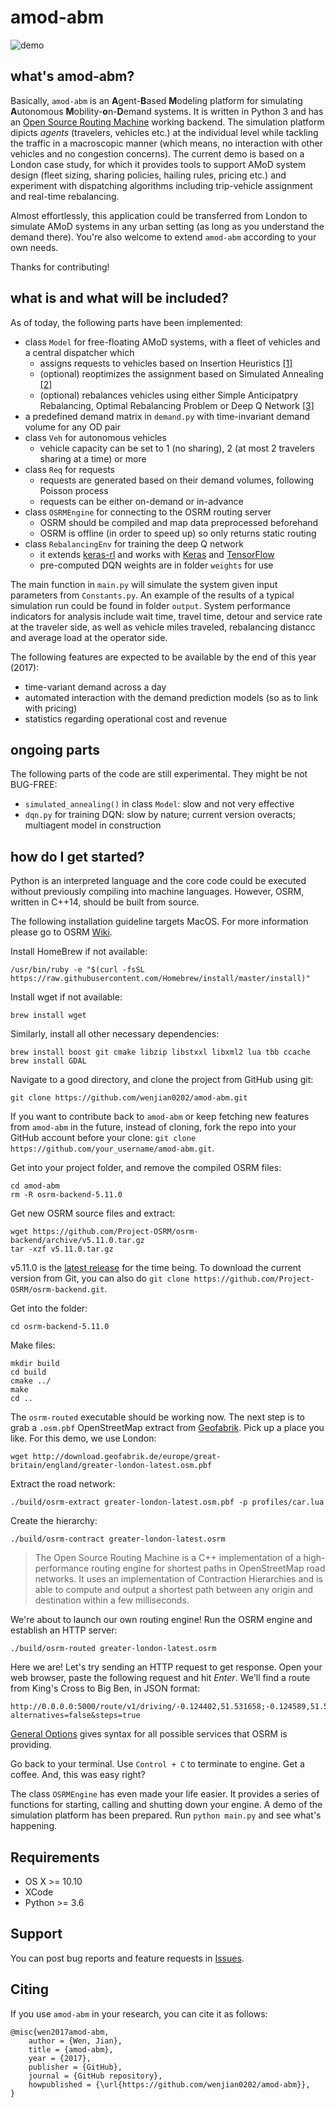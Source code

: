 # amod-abm

![demo](https://github.com/wenjian0202/amod-abm/blob/master/media/demo.gif)

## what's amod-abm?

Basically, `amod-abm` is an **A**gent-**B**ased **M**odeling platform for simulating **A**utonomous **M**obility-**o**n-**D**emand systems. It is written in Python 3 and has an [Open Source Routing Machine](https://github.com/Project-OSRM/osrm-backend#open-source-routing-machine) working backend. The simulation platform dipicts *agents* (travelers, vehicles etc.) at the individual level while tackling the traffic in a macroscopic manner (which means, no interaction with other vehicles and no congestion concerns). The current demo is based on a London case study, for which it provides tools to support AMoD system design (fleet sizing, sharing policies, hailing rules, pricing etc.) and experiment with dispatching algorithms including trip-vehicle assignment and real-time rebalancing. 

Almost effortlessly, this application could be transferred from London to simulate AMoD systems in any urban setting (as long as you understand the demand there). You're also welcome to extend `amod-abm` according to your own needs. 

Thanks for contributing! 

## what is and what will be included?

As of today, the following parts have been implemented:
- class `Model` for free-floating AMoD systems, with a fleet of vehicles and a central dispatcher which
  - assigns requests to vehicles based on Insertion Heuristics [[1]](http://www.sciencedirect.com/science/article/pii/0191261586900202)
  - (optional) reoptimizes the assignment based on Simulated Annealing [[2]](https://www.researchgate.net/publication/281445468_Dynamic_Shared-Taxi_Dispatch_Algorithm_with_Hybrid_Simulated_Annealing)
  - (optional) rebalances vehicles using either Simple Anticipatpry Rebalancing, Optimal Rebalancing Problem or Deep Q Network [[3]](https://mobility.mit.edu/publications/9999/wen-rebalancing-shared-mobility-demand-systems-reinforcement-learning-approach)
- a predefined demand matrix in `demand.py` with time-invariant demand volume for any OD pair
- class `Veh` for autonomous vehicles
  - vehicle capacity can be set to 1 (no sharing), 2 (at most 2 travelers sharing at a time) or more
- class `Req` for requests
  - requests are generated based on their demand volumes, following Poisson process
  - requests can be either on-demand or in-advance
- class `OSRMEngine` for connecting to the OSRM routing server
  - OSRM should be compiled and map data preprocessed beforehand
  - OSRM is offline (in order to speed up) so only returns static routing
- class `RebalancingEnv` for training the deep Q network
  - it extends [keras-rl](http://keras-rl.readthedocs.io/en/latest/) and works with [Keras](https://keras.io/) and [TensorFlow](https://www.tensorflow.org/)
  - pre-computed DQN weights are in folder `weights` for use
  
The main function in `main.py` will simulate the system given input parameters from `Constants.py`. An example of the results of a typical simulation run could be found in folder `output`. System performance indicators for analysis include wait time, travel time, detour and service rate at the traveler side, as well as vehicle miles traveled, rebalancing distancc and average load at the operator side.

The following features are expected to be available by the end of this year (2017):
- time-variant demand across a day
- automated interaction with the demand prediction models (so as to link with pricing)
- statistics regarding operational cost and revenue

## ongoing parts

The following parts of the code are still experimental. They might be not BUG-FREE:
- `simulated_annealing()` in class `Model`: slow and not very effective
- `dqn.py` for training DQN: slow by nature; current version overacts; multiagent model in construction 

## how do I get started?

Python is an interpreted language and the core code could be executed without previously compiling into machine languages. However, OSRM, written in C++14, should be built from source.

The following installation guideline targets MacOS. For more information please go to OSRM [Wiki](https://github.com/Project-OSRM/osrm-backend#open-source-routing-machine). 

Install HomeBrew if not available:
```
/usr/bin/ruby -e "$(curl -fsSL https://raw.githubusercontent.com/Homebrew/install/master/install)"
```
Install wget if not available:
```
brew install wget
```
Similarly, install all other necessary dependencies:
```
brew install boost git cmake libzip libstxxl libxml2 lua tbb ccache
brew install GDAL
```
Navigate to a good directory, and clone the project from GitHub using git:
```
git clone https://github.com/wenjian0202/amod-abm.git
```
If you want to contribute back to `amod-abm` or keep fetching new features from `amod-abm` in the future, instead of cloning, fork the repo into your GitHub account before your clone: `git clone https://github.com/your_username/amod-abm.git`. 

Get into your project folder, and remove the compiled OSRM files:
```
cd amod-abm
rm -R osrm-backend-5.11.0
```
Get new OSRM source files and extract:
```
wget https://github.com/Project-OSRM/osrm-backend/archive/v5.11.0.tar.gz
tar -xzf v5.11.0.tar.gz
```
v5.11.0 is the [latest release](https://github.com/Project-OSRM/osrm-backend/releases) for the time being. To download the current version from Git, you can also do `git clone https://github.com/Project-OSRM/osrm-backend.git`.

Get into the folder:
```
cd osrm-backend-5.11.0
```
Make files:
```
mkdir build
cd build
cmake ../
make
cd ..
```
The `osrm-routed` executable should be working now. The next step is to grab a `.osm.pbf` OpenStreetMap extract from [Geofabrik](http://download.geofabrik.de/index.html). Pick up a place you like. For this demo, we use London:
```
wget http://download.geofabrik.de/europe/great-britain/england/greater-london-latest.osm.pbf
```
Extract the road network:
```
./build/osrm-extract greater-london-latest.osm.pbf -p profiles/car.lua
```
Create the hierarchy:
```
./build/osrm-contract greater-london-latest.osrm
```
> The Open Source Routing Machine is a C++ implementation of a high-performance routing engine for shortest paths in OpenStreetMap road networks. It uses an implementation of Contraction Hierarchies and is able to compute and output a shortest path between any origin and destination within a few milliseconds.

We're about to launch our own routing engine! Run the OSRM engine and establish an HTTP server:
```
./build/osrm-routed greater-london-latest.osrm
```
Here we are! Let's try sending an HTTP request to get response. Open your web browser, paste the following request and hit *Enter*. We'll find a route from King's Cross to Big Ben, in JSON format:
```
http://0.0.0.0:5000/route/v1/driving/-0.124402,51.531658;-0.124589,51.500730?alternatives=false&steps=true
```
[General Options](https://github.com/Project-OSRM/osrm-backend/blob/master/docs/http.md) gives syntax for all possible services that OSRM is providing. 

Go back to your terminal. Use `Control + C` to terminate to engine. Get a coffee. And, this was easy right?

The class `OSRMEngine` has even made your life easier. It provides a series of functions for starting, calling and shutting down your engine. A demo of the simulation platform has been prepared. Run `python main.py` and see what's happening. 

## Requirements

- OS X >= 10.10
- XCode
- Python >= 3.6

## Support

You can post bug reports and feature requests in [Issues](https://github.com/wenjian0202/amod-abm/issues).

## Citing

If you use `amod-abm` in your research, you can cite it as follows:

```
@misc{wen2017amod-abm,
    author = {Wen, Jian},
    title = {amod-abm},
    year = {2017},
    publisher = {GitHub},
    journal = {GitHub repository},
    howpublished = {\url{https://github.com/wenjian0202/amod-abm}},
}
```

